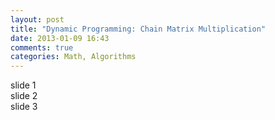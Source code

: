 ```yaml
---
layout: post
title: "Dynamic Programming: Chain Matrix Multiplication"
date: 2013-01-09 16:43
comments: true
categories: Math, Algorithms
---
```


<script src="/javascripts/foundation/jquery.js"></script>
<script src="/javascripts/foundation/foundation.min.js"></script>
<script src="/javascripts/foundation/jquery.foundation.orbit.js"></script>
<script src="/javascripts/foundation/jquery.foundation.forms.js"></script>
<script src="/javascripts/foundation/jquery.foundation.mediaQueryToggle.js"></script>
<script src="/javascripts/foundation/modernizr.foundation.js"></script>
<script src="/javascripts/foundation/app.js"></script>

<link rel="stylesheet" type="text/css" href="/stylesheets/foundation/foundation.css">

<script type='text/javascript'>
   $(window).load(function() {
     $('#slides').orbit({ fluid: '16x9' });
   });
</script>


<div id="slides">
  <div>
    slide 1
  </div>
  <div>
    slide 2
  </div>
  <div>
    slide 3
  </div>
</div>

